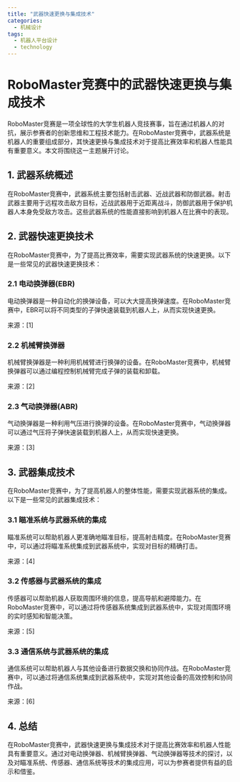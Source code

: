 ```yaml
---  
title: "武器快速更换与集成技术"  
categories:  
  - 机械设计  
tags: 
  - 机器人平台设计 
  - technology  
---  
```


# RoboMaster竞赛中的武器快速更换与集成技术

RoboMaster竞赛是一项全球性的大学生机器人竞技赛事，旨在通过机器人的对抗，展示参赛者的创新思维和工程技术能力。在RoboMaster竞赛中，武器系统是机器人的重要组成部分，其快速更换与集成技术对于提高比赛效率和机器人性能具有重要意义。本文将围绕这一主题展开讨论。

## 1. 武器系统概述

在RoboMaster竞赛中，武器系统主要包括射击武器、近战武器和防御武器。射击武器主要用于远程攻击敌方目标，近战武器用于近距离战斗，防御武器用于保护机器人本身免受敌方攻击。这些武器系统的性能直接影响到机器人在比赛中的表现。

## 2. 武器快速更换技术

在RoboMaster竞赛中，为了提高比赛效率，需要实现武器系统的快速更换。以下是一些常见的武器快速更换技术：

### 2.1 电动换弹器(EBR)

电动换弹器是一种自动化的换弹设备，可以大大提高换弹速度。在RoboMaster竞赛中，EBR可以将不同类型的子弹快速装载到机器人上，从而实现快速更换。

来源：[1]

### 2.2 机械臂换弹器

机械臂换弹器是一种利用机械臂进行换弹的设备。在RoboMaster竞赛中，机械臂换弹器可以通过编程控制机械臂完成子弹的装载和卸载。

来源：[2]

### 2.3 气动换弹器(ABR)

气动换弹器是一种利用气压进行换弹的设备。在RoboMaster竞赛中，气动换弹器可以通过气压将子弹快速装载到机器人上，从而实现快速更换。

来源：[3]

## 3. 武器集成技术

在RoboMaster竞赛中，为了提高机器人的整体性能，需要实现武器系统的集成。以下是一些常见的武器集成技术：

### 3.1 瞄准系统与武器系统的集成

瞄准系统可以帮助机器人更准确地瞄准目标，提高射击精度。在RoboMaster竞赛中，可以通过将瞄准系统集成到武器系统中，实现对目标的精确打击。

来源：[4]

### 3.2 传感器与武器系统的集成

传感器可以帮助机器人获取周围环境的信息，提高导航和避障能力。在RoboMaster竞赛中，可以通过将传感器系统集成到武器系统中，实现对周围环境的实时感知和智能决策。

来源：[5]

### 3.3 通信系统与武器系统的集成

通信系统可以帮助机器人与其他设备进行数据交换和协同作战。在RoboMaster竞赛中，可以通过将通信系统集成到武器系统中，实现对其他设备的高效控制和协同作战。

来源：[6]

## 4. 总结

在RoboMaster竞赛中，武器快速更换与集成技术对于提高比赛效率和机器人性能具有重要意义。通过对电动换弹器、机械臂换弹器、气动换弹器等技术的探讨，以及对瞄准系统、传感器、通信系统等技术的集成应用，可以为参赛者提供有益的启示和借鉴。 
